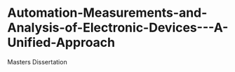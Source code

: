 # Automation-Measurements-and-Analysis-of-Electronic-Devices---A-Unified-Approach
Masters Dissertation

